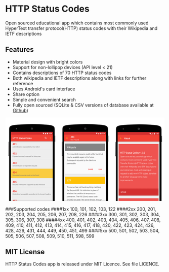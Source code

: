 # HTTP Status Codes
Open sourced educational app which contains most commonly used HyperText transfer protocol(HTTP)
status codes with their Wikipedia and IETF descriptions

Features
--------
- Material design with bright colors
- Support for non-lollipop devices (API level < 21)
- Contains descriptions of 70 HTTP status codes
- Both wikipedia and IETF descriptions along with links for further reference
- Uses Android's card interface
- Share option
- Simple and convenient search
- Fully open sourced (SQLite & CSV versions of database available at [Github](https://github.com/4k3R/httpstatuscodes-sqlite3))

![Screenshot](/screenshot/image.png)

###Supported codes
####1xx
100, 101, 102, 103, 122
####2xx
200, 201, 202, 203, 204, 205, 206, 207, 208, 226
####3xx
300, 301, 302, 303, 304, 305, 306, 307, 308
####4xx
400, 401, 402, 403, 404, 405, 406, 407, 408, 409, 410, 411, 412, 413, 414, 415, 416, 417, 418, 420, 422, 423, 424, 426, 428, 429, 431, 444, 449, 450, 451, 499
####5xx
500, 501, 502, 503, 504, 505, 506, 507, 508, 509, 510, 511, 598, 599

MIT License
-----------
HTTP Status Codes app is released under MIT Licence. See file LICENCE.
